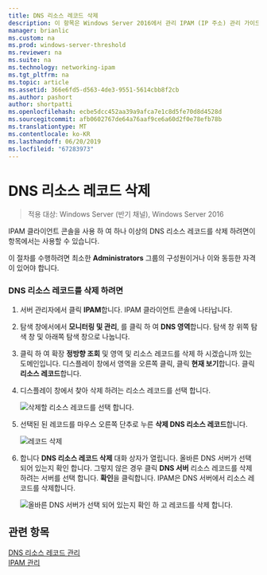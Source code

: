 ```yaml
---
title: DNS 리소스 레코드 삭제
description: 이 항목은 Windows Server 2016에서 관리 IPAM (IP 주소) 관리 가이드의 일부입니다.
manager: brianlic
ms.custom: na
ms.prod: windows-server-threshold
ms.reviewer: na
ms.suite: na
ms.technology: networking-ipam
ms.tgt_pltfrm: na
ms.topic: article
ms.assetid: 366e6fd5-d563-4de3-9551-5614cbb8f2cb
ms.author: pashort
author: shortpatti
ms.openlocfilehash: ecbe5dcc452aa39a9afca7e1c8d5fe70d8d4528d
ms.sourcegitcommit: afb0602767de64a76aaf9ce6a60d2f0e78efb78b
ms.translationtype: MT
ms.contentlocale: ko-KR
ms.lasthandoff: 06/20/2019
ms.locfileid: "67283973"
---
```

# <a name="delete-dns-resource-records"></a>DNS 리소스 레코드 삭제

>적용 대상: Windows Server (반기 채널), Windows Server 2016

IPAM 클라이언트 콘솔을 사용 하 여 하나 이상의 DNS 리소스 레코드를 삭제 하려면이 항목에서는 사용할 수 있습니다.  
  
이 절차를 수행하려면 최소한 **Administrators** 그룹의 구성원이거나 이와 동등한 자격이 있어야 합니다.  
  
### <a name="to-delete-dns-resource-records"></a>DNS 리소스 레코드를 삭제 하려면  
  
1.  서버 관리자에서 클릭  **IPAM**합니다. IPAM 클라이언트 콘솔에 나타납니다.  
  
2.  탐색 창에서에서 **모니터링 및 관리**, 를 클릭 하 여 **DNS 영역**합니다.  탐색 창 위쪽 탐색 창 및 아래쪽 탐색 창으로 나눕니다.  
  
3.  클릭 하 여 확장 **정방향 조회** 및 영역 및 리소스 레코드를 삭제 하 시겠습니까 있는 도메인입니다. 디스플레이 창에서 영역을 오른쪽 클릭, 클릭 **현재 보기**합니다. 클릭 **리소스 레코드**합니다.  
  
4.  디스플레이 창에서 찾아 삭제 하려는 리소스 레코드를 선택 합니다.  
  
    ![삭제할 리소스 레코드를 선택 합니다.](../../media/Delete-DNS-Resource-Records/ipam_DeleteRR_01.jpg)  
  
5.  선택된 된 레코드를 마우스 오른쪽 단추로 누른 **삭제 DNS 리소스 레코드**합니다.  
  
    ![레코드 삭제](../../media/Delete-DNS-Resource-Records/ipam_DeleteRR_02.jpg)  
  
6.  합니다 **DNS 리소스 레코드 삭제** 대화 상자가 열립니다. 올바른 DNS 서버가 선택 되어 있는지 확인 합니다. 그렇지 않은 경우 클릭 **DNS 서버** 리소스 레코드를 삭제 하려는 서버를 선택 합니다. **확인**을 클릭합니다. IPAM은 DNS 서버에서 리소스 레코드를 삭제합니다.  
  
    ![올바른 DNS 서버가 선택 되어 있는지 확인 하 고 레코드를 삭제 합니다.](../../media/Delete-DNS-Resource-Records/ipam_DeleteRR_03.jpg)  
  
## <a name="see-also"></a>관련 항목  
[DNS 리소스 레코드 관리](DNS-Resource-Record-Management.md)  
[IPAM 관리](Manage-IPAM.md)  
  


